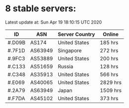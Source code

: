 # 8 stable servers:

Latest update at: Sun Apr 19 18:10:15 UTC 2020

| ID | ASN | Server Country | Online |
| -- | --- | -------------- | ------ |
| #.D09B | AS174 | United States | 185 hrs |
| #.7F1D | AS63949 | Singapore | 272 hrs |
| #.9FC3 | AS53889 | United States | 200 hrs |
| #.C133 | AS51659 | Russia | 128 hrs |
| #.C348 | AS35913 | United States | 566 hrs |
| #.E069 | AS40065 | United States | 2829 hrs |
| #.2A79 | AS63949 | Japan | 1509 hrs |
| #.F7DA | AS45102 | United States | 373 hrs |

